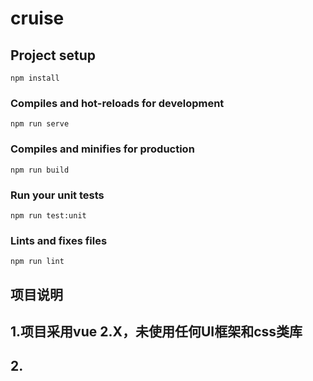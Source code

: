 # cruise

## Project setup
```
npm install
```

### Compiles and hot-reloads for development
```
npm run serve
```

### Compiles and minifies for production
```
npm run build
```

### Run your unit tests
```
npm run test:unit
```

### Lints and fixes files
```
npm run lint
```

## 项目说明
## 1.项目采用vue 2.X，未使用任何UI框架和css类库
## 2.